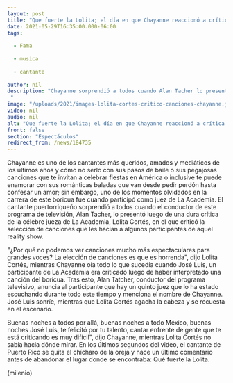 ```yaml
---
layout: post
title: "Que fuerte la Lolita; el día en que Chayanne reaccionó a crítica de juez de La Academia"
date: 2021-05-29T16:35:00.000-06:00
tags:
  
  - Fama
  
  - musica
  
  - cantante
  
author: nil
description: "Chayanne sorprendió a todos cuando Alan Tacher lo presentó luego de escuchar una dura crítica de Lolita Cortés.  "
image: "/uploads/2021/images-lolita-cortes-critico-canciones-chayanne.jpg"
video: nil
audio: nil
alt: "Que fuerte la Lolita; el día en que Chayanne reaccionó a crítica de juez de La Academia"
front: false
section: "Espectáculos"
redirect_from: /news/184735
---
```


Chayanne es uno de los cantantes más queridos, amados y mediáticos de los últimos años y cómo no serlo con sus pasos de baile o sus pegajosas canciones que te invitan a celebrar fiestas en América o inclusive te puede enamorar con sus románticas baladas que van desde pedir perdón hasta confesar un amor; sin embargo, uno de los momentos olvidados en la carrera de este boricua fue cuando participó como juez de La Academia. El cantante puertorriqueño sorprendió a todos cuando el conductor de este programa de televisión, Alan Tacher, lo presentó luego de una dura crítica de la célebre jueza de La Academia, Lolita Cortés, en el que criticó la selección de canciones que les hacían a algunos participantes de aquel reality show. 

"​¿Por qué no podemos ver canciones mucho más espectaculares para grandes voces? La elección de canciones es que es horrenda", dijo Lolita Cortés, mientras Chayanne oía todo lo que sucedía cuando José Luis, un participante de La Academia era criticado luego de haber interpretado una canción del boricua. Tras esto, Alan Tatcher, conductor del programa televisivo, anuncia al participante que hay un quinto juez que lo ha estado escuchando durante todo este tiempo y menciona el nombre de Chayanne. José Luis sonríe, mientras que Lolita Cortés agacha la cabeza y se recuesta en el escenario. 

Buenas noches a todos por allá, buenas noches a todo México, buenas noches José Luis, te felicitó por tu talento, cantar enfrente de gente que te está criticando es muy difícil", dijo Chayanne, mientras Lolita Cortés no sabía hacia dónde mirar. En los últimos segundos del video, el cantante de Puerto Rico se quita el chícharo de la oreja y hace un último comentario antes de abandonar el lugar donde se encontraba: Qué fuerte la Lolita. 

(milenio)